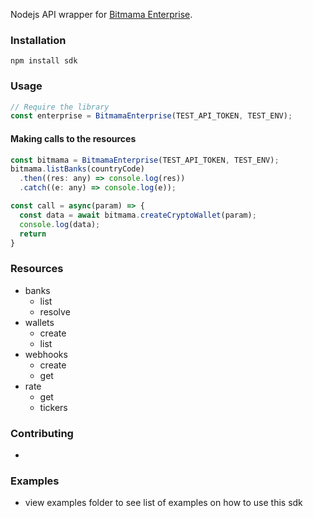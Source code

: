 
Nodejs API wrapper for [Bitmama Enterprise](https://bitmama.io/).

### Installation

```
npm install sdk
```

### Usage

```js
// Require the library
const enterprise = BitmamaEnterprise(TEST_API_TOKEN, TEST_ENV);
```

#### Making calls to the resources

```js
const bitmama = BitmamaEnterprise(TEST_API_TOKEN, TEST_ENV);
bitmama.listBanks(countryCode)
  .then((res: any) => console.log(res))
  .catch((e: any) => console.log(e));
```
```js
const call = async(param) => {
  const data = await bitmama.createCryptoWallet(param);
  console.log(data);
  return
}
```


### Resources

- banks
  - list
  - resolve
- wallets
  - create
  - list
- webhooks
  - create
  - get
- rate
  - get
  - tickers

### Contributing
- 

### Examples
- view examples folder to see list of examples on how to use this sdk